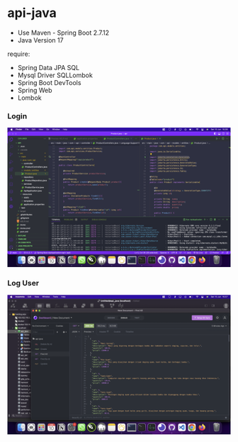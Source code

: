 # api-java
- Use Maven - Spring Boot 2.7.12
- Java Version 17

require:
- Spring Data JPA SQL
- Mysql Driver SQLLombok
- Spring Boot DevTools 
- Spring Web
- Lombok


<h3>Login </h3>
<img src="/Screen Shot 1.png" alt=""/>

<h3>Log User</h3>
<img src="/Screen Shot 2.png" alt=""/>

